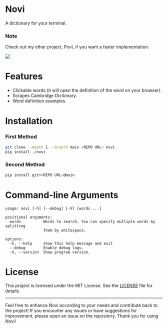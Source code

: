 # Novi
A dictionary for your terminal.

### Note
Check out my other project, Povi, if you want a faster implementation.

![](https://i.imgur.com/TFrD1nd.png)

# Features
- Clickable words (it will open the definition of the word on your browser).
- Scrapes Cambridge Dictionary.
- Word definition examples.

# Installation
### First Method
```bash
git clone --depth 1 --branch main <REPO URL> novi
pip install ./novi
```
### Second Method
```bash
pip install git+<REPO URL>@main
```

# Command-line Arguments
```
usage: novi [-h] [--debug] [-V] [words ...]

positional arguments:
  words          Words to search. You can specify multiple words by splitting
                 them by whitespace.

options:
  -h, --help     show this help message and exit
  --debug        Enable debug logs.
  -V, --version  Show program version.
```

# License
This project is licensed under the MIT License. See the [LICENSE](LICENSE) file for details.

* * *

Feel free to enhance Novi according to your needs and contribute back to the project! If you encounter any issues or have suggestions for improvement, please open an issue on the repository. Thank you for using Novi!
